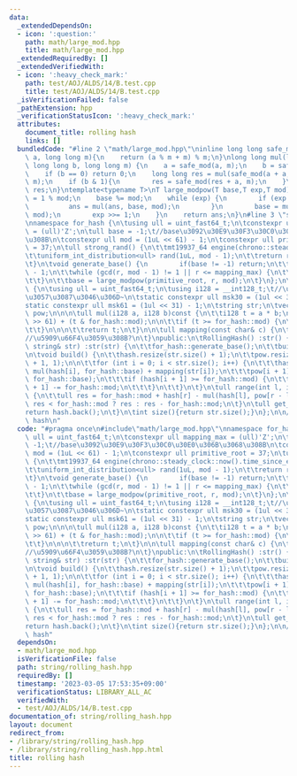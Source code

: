 ```yaml
---
data:
  _extendedDependsOn:
  - icon: ':question:'
    path: math/large_mod.hpp
    title: math/large_mod.hpp
  _extendedRequiredBy: []
  _extendedVerifiedWith:
  - icon: ':heavy_check_mark:'
    path: test/AOJ/ALDS/14/B.test.cpp
    title: test/AOJ/ALDS/14/B.test.cpp
  _isVerificationFailed: false
  _pathExtension: hpp
  _verificationStatusIcon: ':heavy_check_mark:'
  attributes:
    document_title: rolling hash
    links: []
  bundledCode: "#line 2 \"math/large_mod.hpp\"\ninline long long safe_mod(long long\
    \ a, long long m){\n    return (a % m + m) % m;\n}\nlong long mul(long long a,\
    \ long long b, long long m) {\n    a = safe_mod(a, m);\n    b = safe_mod(b, m);\n\
    \    if (b == 0) return 0;\n    long long res = mul(safe_mod(a + a, m), b >> 1,\
    \ m);\n    if (b & 1){\n        res = safe_mod(res + a, m);\n    }\n    return\
    \ res;\n}\ntemplate<typename T>\nT large_modpow(T base,T exp,T mod){\n    T ans\
    \ = 1 % mod;\n    base %= mod;\n    while (exp) {\n        if (exp & 1) {\n  \
    \          ans = mul(ans, base, mod);\n        }\n        base = mul(base, base,\
    \ mod);\n        exp >>= 1;\n    }\n    return ans;\n}\n#line 3 \"string/rolling_hash.hpp\"\
    \nnamespace for_hash {\n\tusing ull = uint_fast64_t;\n\tconstexpr ull mapping_max\
    \ = (ull)'Z';\n\tull base = -1;\t//base\u3092\u30E9\u30F3\u30C0\u30E0\u306B\u3068\
    \u308B\n\tconstexpr ull mod = (1uL << 61) - 1;\n\tconstexpr ull primitive_root\
    \ = 37;\n\tull strong_rand() {\n\t\tmt19937_64 engine(chrono::steady_clock::now().time_since_epoch().count());\n\
    \t\tuniform_int_distribution<ull> rand(1uL, mod - 1);\n\t\treturn rand(engine);\n\
    \t}\n\tvoid generate_base() {\n        if(base != -1) return;\n\t\tull r = mod\
    \ - 1;\n\t\twhile (gcd(r, mod - 1) != 1 || r <= mapping_max) {\n\t\t\tr = strong_rand();\n\
    \t\t}\n\t\tbase = large_modpow(primitive_root, r, mod);\n\t}\n};\n\nclass RollingHash\
    \ {\n\tusing ull = uint_fast64_t;\n\tusing i128 = __int128_t;\t//\u5909\u3048\u307E\
    \u3057\u3087\u3046\u306D~\n\tstatic constexpr ull msk30 = (1ul << 30) - 1;\n\t\
    static constexpr ull msk61 = (1ul << 31) - 1;\n\tstring str;\n\tvector<ull> hash,\
    \ pow;\n\n\n\tull mul(i128 a, i128 b)const {\n\t\ti128 t = a * b;\n\n\t\tt = (t\
    \ >> 61) + (t & for_hash::mod);\n\n\t\tif (t >= for_hash::mod) {\n\t\t\tt -= for_hash::mod;\n\
    \t\t}\n\n\n\t\treturn t;\n\t}\n\n\tull mapping(const char& c) {\n\t\treturn (ull)c;\t\
    //\u5909\u66F4\u3059\u308B?\n\t}\npublic:\n\tRollingHash() :str() {\t}\n\n\tRollingHash(const\
    \ string& str) :str(str) {\n\t\tfor_hash::generate_base();\n\t\tbuild();\n\t}\n\
    \n\tvoid build() {\n\t\thash.resize(str.size() + 1);\n\t\tpow.resize(str.size()\
    \ + 1, 1);\n\n\t\tfor (int i = 0; i < str.size(); i++) {\n\t\t\thash[i + 1] =\
    \ mul(hash[i], for_hash::base) + mapping(str[i]);\n\t\t\tpow[i + 1] = mul(pow[i],\
    \ for_hash::base);\n\t\t\tif (hash[i + 1] >= for_hash::mod) {\n\t\t\t\thash[i\
    \ + 1] -= for_hash::mod;\n\t\t\t}\n\t\t}\n\t}\n\tull range(int l, int r) const\
    \ {\n\t\tull res = for_hash::mod + hash[r] - mul(hash[l], pow[r - l]);\n\t\treturn\
    \ res < for_hash::mod ? res : res - for_hash::mod;\n\t}\n\tull get_all(){\n\t\t\
    return hash.back();\n\t}\n\tint size(){return str.size();}\n};\n\n///@brief rolling\
    \ hash\n"
  code: "#pragma once\n#include\"math/large_mod.hpp\"\nnamespace for_hash {\n\tusing\
    \ ull = uint_fast64_t;\n\tconstexpr ull mapping_max = (ull)'Z';\n\tull base =\
    \ -1;\t//base\u3092\u30E9\u30F3\u30C0\u30E0\u306B\u3068\u308B\n\tconstexpr ull\
    \ mod = (1uL << 61) - 1;\n\tconstexpr ull primitive_root = 37;\n\tull strong_rand()\
    \ {\n\t\tmt19937_64 engine(chrono::steady_clock::now().time_since_epoch().count());\n\
    \t\tuniform_int_distribution<ull> rand(1uL, mod - 1);\n\t\treturn rand(engine);\n\
    \t}\n\tvoid generate_base() {\n        if(base != -1) return;\n\t\tull r = mod\
    \ - 1;\n\t\twhile (gcd(r, mod - 1) != 1 || r <= mapping_max) {\n\t\t\tr = strong_rand();\n\
    \t\t}\n\t\tbase = large_modpow(primitive_root, r, mod);\n\t}\n};\n\nclass RollingHash\
    \ {\n\tusing ull = uint_fast64_t;\n\tusing i128 = __int128_t;\t//\u5909\u3048\u307E\
    \u3057\u3087\u3046\u306D~\n\tstatic constexpr ull msk30 = (1ul << 30) - 1;\n\t\
    static constexpr ull msk61 = (1ul << 31) - 1;\n\tstring str;\n\tvector<ull> hash,\
    \ pow;\n\n\n\tull mul(i128 a, i128 b)const {\n\t\ti128 t = a * b;\n\n\t\tt = (t\
    \ >> 61) + (t & for_hash::mod);\n\n\t\tif (t >= for_hash::mod) {\n\t\t\tt -= for_hash::mod;\n\
    \t\t}\n\n\n\t\treturn t;\n\t}\n\n\tull mapping(const char& c) {\n\t\treturn (ull)c;\t\
    //\u5909\u66F4\u3059\u308B?\n\t}\npublic:\n\tRollingHash() :str() {\t}\n\n\tRollingHash(const\
    \ string& str) :str(str) {\n\t\tfor_hash::generate_base();\n\t\tbuild();\n\t}\n\
    \n\tvoid build() {\n\t\thash.resize(str.size() + 1);\n\t\tpow.resize(str.size()\
    \ + 1, 1);\n\n\t\tfor (int i = 0; i < str.size(); i++) {\n\t\t\thash[i + 1] =\
    \ mul(hash[i], for_hash::base) + mapping(str[i]);\n\t\t\tpow[i + 1] = mul(pow[i],\
    \ for_hash::base);\n\t\t\tif (hash[i + 1] >= for_hash::mod) {\n\t\t\t\thash[i\
    \ + 1] -= for_hash::mod;\n\t\t\t}\n\t\t}\n\t}\n\tull range(int l, int r) const\
    \ {\n\t\tull res = for_hash::mod + hash[r] - mul(hash[l], pow[r - l]);\n\t\treturn\
    \ res < for_hash::mod ? res : res - for_hash::mod;\n\t}\n\tull get_all(){\n\t\t\
    return hash.back();\n\t}\n\tint size(){return str.size();}\n};\n\n///@brief rolling\
    \ hash"
  dependsOn:
  - math/large_mod.hpp
  isVerificationFile: false
  path: string/rolling_hash.hpp
  requiredBy: []
  timestamp: '2023-03-05 17:53:35+09:00'
  verificationStatus: LIBRARY_ALL_AC
  verifiedWith:
  - test/AOJ/ALDS/14/B.test.cpp
documentation_of: string/rolling_hash.hpp
layout: document
redirect_from:
- /library/string/rolling_hash.hpp
- /library/string/rolling_hash.hpp.html
title: rolling hash
---
```

